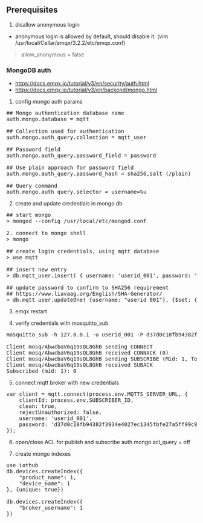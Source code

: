 ## Prerequisites
1. disallow anonymous login
- anonymous login is allowed by default, should disable it.
(vim /usr/local/Cellar/emqx/3.2.2/etc/emqx.conf)
> allow_anonymous = false

### MongoDB auth
- https://docs.emqx.io/tutorial/v3/en/security/auth.html
- https://docs.emqx.io/tutorial/v3/en/backend/mongo.html

1. config mongo auth params
<pre>
## Mongo authentication database name
auth.mongo.database = mqtt

## Collection used for authentication
auth.mongo.auth_query.collection = mqtt_user

## Password field
auth.mongo.auth_query.password_field = password

## Use plain approach for password field
auth.mongo.auth_query.password_hash = sha256,salt (/plain)

## Query command
auth.mongo.auth_query.selector = username=%u
</pre>

2. create and update credentials in mongo db
<pre>
## start mongo
> mongod --config /usr/local/etc/mongod.conf

2. connect to mongo shell 
> mongo

## create login credentials, using mqtt database
> use mqtt

## insert new entry
> db.mqtt_user.insert( { username: 'userid_001', password: 'publicmysalt', is_superuser: false } )

## update password to confirm to SHA256 requirement
## https://www.liavaag.org/English/SHA-Generator/
> db.mqtt_user.updateOne( {username: "userid_001"}, {$set: {password: "d37d0c18fb94382f3934e4027ec1345fbfe27a5ff99c9b05542c0c7a6badf11d"}} )
</pre>

3. emqx restart

4. verify credentials with mosquitto_sub
<pre>
mosquitto_sub -h 127.0.0.1 -u userid_001 -P d37d0c18fb94382f3934e4027ec1345fbfe27a5ff99c9b05542c0c7a6badf11d  -t /vehicle/speed -d

Client mosq/AbwcbaV6q19sQL8GhB sending CONNECT
Client mosq/AbwcbaV6q19sQL8GhB received CONNACK (0)
Client mosq/AbwcbaV6q19sQL8GhB sending SUBSCRIBE (Mid: 1, Topic: /vehicle/speed, QoS: 0, Options: 0x00)
Client mosq/AbwcbaV6q19sQL8GhB received SUBACK
Subscribed (mid: 1): 0
</pre>

5. connect mqtt broker with new credentials
<pre>
var client = mqtt.connect(process.env.MQTTS_SERVER_URL, {
    clientId: process.env.SUBSCRIBER_ID,
    clean: true,
    rejectUnauthorized: false,
    username: 'userid_001',
    password: 'd37d0c18fb94382f3934e4027ec1345fbfe27a5ff99c9b05542c0c7a6badf11d'
});
</pre>

6. open/close ACL for publish and subscribe
auth.mongo.acl_query = off

7. create mongo indexes
<pre>
use iothub
db.devices.createIndex({
    "product_name": 1,
    "device_name": 1
}, {unique: true})

db.devices.createIndex({
    "broker_username": 1
})
</pre>